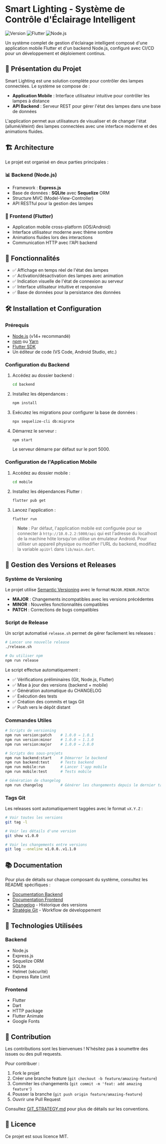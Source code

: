 # Smart Lighting - Système de Contrôle d'Éclairage Intelligent

![Version](https://img.shields.io/badge/version-1.0.0-blue)
![Flutter](https://img.shields.io/badge/Flutter-3.x-blue)
![Node.js](https://img.shields.io/badge/Node.js-18.x-green)

Un système complet de gestion d'éclairage intelligent composé d'une application mobile Flutter et d'un backend Node.js, configuré avec CI/CD pour un développement et déploiement continus.

## 📱 Présentation du Projet

Smart Lighting est une solution complète pour contrôler des lampes connectées. Le système se compose de :

- **Application Mobile** : Interface utilisateur intuitive pour contrôler les lampes à distance
- **API Backend** : Serveur REST pour gérer l'état des lampes dans une base de données

L'application permet aux utilisateurs de visualiser et de changer l'état (allumé/éteint) des lampes connectées avec une interface moderne et des animations fluides.

## 🏗️ Architecture

Le projet est organisé en deux parties principales :

### 📊 Backend (Node.js)

- Framework : **Express.js**
- Base de données : **SQLite** avec **Sequelize** ORM
- Structure MVC (Model-View-Controller)
- API RESTful pour la gestion des lampes

### 📱 Frontend (Flutter)

- Application mobile cross-platform (iOS/Android)
- Interface utilisateur moderne avec thème sombre
- Animations fluides lors des interactions
- Communication HTTP avec l'API backend

## 🚀 Fonctionnalités

- ✅ Affichage en temps réel de l'état des lampes
- ✅ Activation/désactivation des lampes avec animation
- ✅ Indication visuelle de l'état de connexion au serveur
- ✅ Interface utilisateur intuitive et responsive
- ✅ Base de données pour la persistance des données

## 🛠️ Installation et Configuration

### Prérequis

- [Node.js](https://nodejs.org/) (v14+ recommandé)
- [npm](https://www.npmjs.com/) ou [Yarn](https://yarnpkg.com/)
- [Flutter SDK](https://flutter.dev/docs/get-started/install)
- Un éditeur de code (VS Code, Android Studio, etc.)

### Configuration du Backend

1. Accédez au dossier backend :
   ```bash
   cd backend
   ```

2. Installez les dépendances :
   ```bash
   npm install
   ```

3. Exécutez les migrations pour configurer la base de données :
   ```bash
   npx sequelize-cli db:migrate
   ```

4. Démarrez le serveur :
   ```bash
   npm start
   ```
   Le serveur démarre par défaut sur le port 5000.

### Configuration de l'Application Mobile

1. Accédez au dossier mobile :
   ```bash
   cd mobile
   ```

2. Installez les dépendances Flutter :
   ```bash
   flutter pub get
   ```

3. Lancez l'application :
   ```bash
   flutter run
   ```

> **Note** : Par défaut, l'application mobile est configurée pour se connecter à `http://10.0.2.2:5000/api` qui est l'adresse du localhost de la machine hôte lorsqu'on utilise un émulateur Android. Pour utiliser un appareil physique ou modifier l'URL du backend, modifiez la variable `apiUrl` dans `lib/main.dart`.

## 🔄 Gestion des Versions et Releases

### Système de Versioning

Le projet utilise [Semantic Versioning](https://semver.org/) avec le format `MAJOR.MINOR.PATCH`:

- **MAJOR** : Changements incompatibles avec les versions précédentes
- **MINOR** : Nouvelles fonctionnalités compatibles
- **PATCH** : Corrections de bugs compatibles

### Script de Release

Un script automatisé `release.sh` permet de gérer facilement les releases :

```bash
# Lancer une nouvelle release
./release.sh

# Ou utiliser npm
npm run release
```

Le script effectue automatiquement :
- ✅ Vérifications préliminaires (Git, Node.js, Flutter)
- ✅ Mise à jour des versions (backend + mobile)
- ✅ Génération automatique du CHANGELOG
- ✅ Exécution des tests
- ✅ Création des commits et tags Git
- ✅ Push vers le dépôt distant

### Commandes Utiles

```bash
# Scripts de versioning
npm run version:patch    # 1.0.0 → 1.0.1
npm run version:minor    # 1.0.0 → 1.1.0
npm run version:major    # 1.0.0 → 2.0.0

# Scripts des sous-projets
npm run backend:start    # Démarrer le backend
npm run backend:test     # Tests backend
npm run mobile:run       # Lancer l'app mobile
npm run mobile:test      # Tests mobile

# Génération de changelog
npm run changelog        # Générer les changements depuis le dernier tag
```

### Tags Git

Les releases sont automatiquement taggées avec le format `vX.Y.Z` :

```bash
# Voir toutes les versions
git tag -l

# Voir les détails d'une version
git show v1.0.0

# Voir les changements entre versions
git log --oneline v1.0.0..v1.1.0
```

## 📚 Documentation

Pour plus de détails sur chaque composant du système, consultez les README spécifiques :

- [Documentation Backend](./backend/README.md)
- [Documentation Frontend](./mobile/README.md)
- [Changelog](./CHANGELOG.md) - Historique des versions
- [Stratégie Git](./GIT_STRATEGY.md) - Workflow de développement

## 🧪 Technologies Utilisées

### Backend
- Node.js
- Express.js
- Sequelize ORM
- SQLite
- Helmet (sécurité)
- Express Rate Limit

### Frontend
- Flutter
- Dart
- HTTP package
- Flutter Animate
- Google Fonts

## 🤝 Contribution

Les contributions sont les bienvenues ! N'hésitez pas à soumettre des issues ou des pull requests.

Pour contribuer :
1. Fork le projet
2. Créer une branche feature (`git checkout -b feature/amazing-feature`)
3. Commiter les changements (`git commit -m 'feat: add amazing feature'`)
4. Pousser la branche (`git push origin feature/amazing-feature`)
5. Ouvrir une Pull Request

Consultez [GIT_STRATEGY.md](./GIT_STRATEGY.md) pour plus de détails sur les conventions.

## 📄 Licence

Ce projet est sous licence MIT.